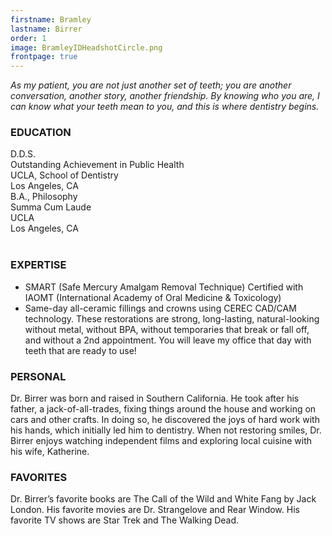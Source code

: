 ```yaml
---
firstname: Bramley
lastname: Birrer
order: 1
image: BramleyIDHeadshotCircle.png
frontpage: true
---
```


*As my patient, you are not just another set of teeth; you are another conversation, another story, another friendship. By knowing who you are, I can know what your teeth mean to you, and this is where dentistry begins.*
 
### EDUCATION  
<div class="row">
<div class="col">
D.D.S.<br>
Outstanding Achievement in Public Health<br>
UCLA, School of Dentistry<br>
Los Angeles, CA
</div>
<div class="col">
B.A., Philosophy<br>
Summa Cum Laude<br>
UCLA<br>
Los Angeles, CA
</div>
</div>
<br>

### EXPERTISE
+ SMART (Safe Mercury Amalgam Removal Technique) Certified with IAOMT (International Academy of Oral Medicine & Toxicology)
+ Same-day all-ceramic fillings and crowns using CEREC CAD/CAM technology. These restorations are strong, long-lasting, natural-looking without metal, without BPA, without temporaries that break or fall off, and without a 2nd appointment. You will leave my office that day with teeth that are ready to use!

### PERSONAL  
Dr. Birrer was born and raised in Southern California. He took after his father, a jack-of-all-trades, fixing things around the house and working on cars and other crafts. In doing so, he discovered the joys of hard work with his hands, which initially led him to dentistry. When not restoring smiles, Dr. Birrer enjoys watching independent films and exploring local cuisine with his wife, Katherine.

### FAVORITES  
Dr. Birrer’s favorite books are The Call of the Wild and White Fang by Jack London. His favorite movies are Dr. Strangelove and Rear Window. His favorite TV shows are Star Trek and The Walking Dead.